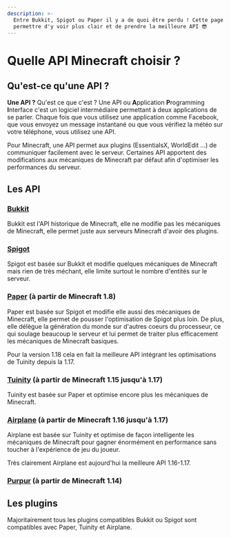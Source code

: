 ```yaml
---
description: >-
  Entre Bukkit, Spigot ou Paper il y a de quoi être perdu ! Cette page va vous
  permettre d'y voir plus clair et de prendre la meilleure API 😎
---
```


# Quelle API Minecraft choisir ?

## Qu'est-ce qu'une API ?

**Une API ?** Qu'est ce que c'est ? Une API ou **A**pplication **P**rogramming **I**nterface c'est un logiciel intermédiaire permettant à deux applications de se parler. Chaque fois que vous utilisez une application comme Facebook, que vous envoyez un message instantané ou que vous vérifiez la météo sur votre téléphone, vous utilisez une API.

Pour Minecraft, une API permet aux plugins (EssentialsX, WorldEdit ...) de communiquer facilement avec le serveur. Certaines API apportent des modifications aux mécaniques de Minecraft par défaut afin d'optimiser les performances du serveur.

## Les API

### [Bukkit](https://dev.bukkit.org)

Bukkit est l'API historique de Minecraft, elle ne modifie pas les mécaniques de Minecraft, elle permet juste aux serveurs Minecraft d'avoir des plugins.

### [Spigot](https://www.spigotmc.org)

Spigot est basée sur Bukkit et modifie quelques mécaniques de Minecraft mais rien de très méchant, elle limite surtout le nombre d'entités sur le serveur.

### [Paper](https://papermc.io) (à partir de Minecraft 1.8)

Paper est basée sur Spigot et modifie elle aussi des mécaniques de Minecraft, elle permet de pousser l'optimisation de Spigot plus loin. De plus, elle délègue la génération du monde sur d'autres coeurs du processeur, ce qui soulage beaucoup le serveur et lui permet de traiter plus efficacement les mécaniques de Minecraft basiques.

Pour la version 1.18 cela en fait la meilleure API intégrant les optimisations de Tuinity depuis la 1.17.

### [Tuinity](https://github.com/Tuinity/Tuinity) (à partir de Minecraft 1.15 jusqu'à 1.17)

Tuinity est basée sur Paper et optimise encore plus les mécaniques de Minecraft.

### [Airplane](https://airplane.gg) (à partir de Minecraft 1.16 jusqu'à 1.17)

Airplane est basée sur Tuinity et optimise de façon intelligente les mécaniques de Minecraft pour gagner énormément en performance sans toucher à l'expérience de jeu du joueur.

Très clairement Airplane est aujourd'hui la meilleure API 1.16-1.17.

### [Purpur](https://purpurmc.org/downloads) (à partir de Minecraft 1.14)



## Les plugins

Majoritairement tous les plugins compatibles Bukkit ou Spigot sont compatibles avec Paper, Tuinity et Airplane.

